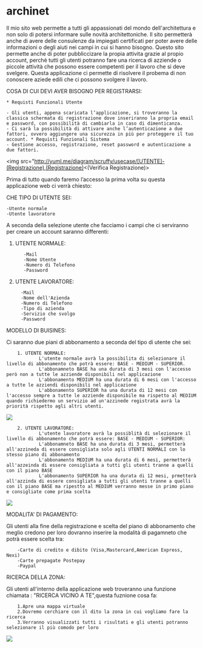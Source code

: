 # archinet

Il mio sito web permette a tutti gli appassionati del mondo dell'architettura e non solo di potersi informare sulle novità architettoniche. Il sito permetterà anche di avere delle consulenze da impiegati certificati per poter avere delle informazioni o degli aiuti nei campi in cui si hanno bisogno.
Questo sito permette anche di poter pubbliccizare la propia attivita grazie al propio account, perchè tutti gli utenti potranno fare una ricerca di azziende o piccole attività che possono essere competenti per il lavoro che si deve svelgere. 
Questa applicazione ci permette di risolvere il probema di non conoscere aziede edili che ci possono svolgere il lavoro. 

COSA DI CUI DEVI AVER BISOGNO PER REGISTRARSI:

    * Requisti Funzionali Utente

    - Gli utenti, appena scaricata l’applicazione, si troveranno la classica schermata di registrazione dove inseriranno la propria email e password, con possibilità di cambiarla in caso di dimenticanza.
    - Ci sarà la possibilità di attivare anche l’autenticazione a due fattori, ovvero aggiungere una sicurezza in più per proteggere il tuo account. * Requisti Funzionali Sistema
    - Gestione accesso, registrazione, reset password e autenticazione a due fattori.

<img src="http://yuml.me/diagram/scruffy/usecase/[UTENTE]-(Registrazione),(Registrazione)<(Verifica Registrazione)>

Prima di tutto quando faremo l’accesso la prima volta su questa applicazione web ci verrà chiesto:

CHE TIPO DI UTENTE SEI:

    -Utente normale
    -Utente lavoratore
    
A seconda della selezione utente che facciamo i campi che ci serviranno per creare un account saranno differenti:
1. UTENTE NORMALE:
     
          -Mail
          -Nome Utente
          -Numero di Telefono
          -Password
     
 2. UTENTE LAVORATORE:
   
          -Mail
          -Nome dell'Azienda
          -Numero di Telefono
          -Tipo di azienda
          -Servizio che svolgo
          -Password
     
MODELLO DI BUISINES:

Ci saranno due piani di abbonamento a seconda del tipo di utente che sei:
   
        1. UTENTE NORMALE:
                L'utente normale avrà la possibilita di selezionare il livello di abbonamento che potrà essere: BASE - MEDIUM - SUPERIOR.
                L'abbonamneto BASE ha una durata di 3 mesi con l'accesso però non a tutte le azziende disponibili nel applicazione
                L'abbonamento MEDIUM ha una durata di 6 mesi con l'accesso a tutte le azziendi disponibili nel applicazione
                L'abbonamento SUPERIOR ha una durata di 12 mesi con l'accesso sempre a tutte le azziende disponibile ma rispetto al MEDIUM quando richiedermo un servizio ad un'azzinede registrata avrà la priorità rispetto agli altri utenti.
                
<img src="http://yuml.me/diagram/scruffy/usecase/ [UTENTE NORMALE] - (Registrazione),[UTENTE NORMALE] - (Accesso),(Registrazione) > (Selezione Piano Abbonamento),(Selezione Piano Abbonamento)>(Transazione),(Transazione) > (Aggiungere Carta),(Transazione) > (Autenticazione),(Transazione) > (Conferma Pagamento)">


   
        2. UTENTE LAVORATORE:
                L'utente lavoratore avrà la possiblità di selezionare il livello di abbonamento che potrà essere: BASE - MEDIUM - SUPERIOR:
                L'abbonamneto BASE ha una durata di 3 mesi, permetterà all'azzineda di essere consigliata solo agli UTENTI NORMALI con lo stesso piano di abbonamento
                L'abbonamento MEDIUM ha una durata di 6 mesi, permetterà all'azzeinda di essere consigliata a tutti gli utenti tranne a quelli con il piano BASE
                L'abbonamento SUPERIOR ha una durata di 12 mesi, prmetterà all'azzinda di essere consigliata a tutti gli utenti tranne a quelli con il piano BASE ma ripestto al MEDIUM verranno messe in primo piano e consigliate come prima scelta

<img src="http://yuml.me/diagram/scruffy/usecase/ [UTENTE LAVORATORE] - (Registrazione),[UTENTE LAVORATORE] - (Accesso),(Registrazione) > (Selezione Piano Abbonamento),(Selezione Piano Abbonamento)>(Transazione),(Transazione) > (Aggiungere Carta),(Transazione) > (Autenticazione),(Transazione) > (Conferma Pagamento)">

MODALITA' DI PAGAMENTO:

Gli utenti alla fine della registrazione e scelta del piano di abbonamento che meglio credono per loro dovranno inserire la modalità di pagamneto che potrà essere scelta tra:

        -Carte di credito e dibito (Visa,Mastercard,American Express, Nexi)
        -Carte prepagate Postepay
        -Paypal

RICERCA DELLA ZONA:

Gli utenti all'interno della applicazione web troveranno una funzione chiamata : "RICERCA VICINO A TE",questa fuznione cosa fa:

        1.Apre una mappa virtuale
        2.Dovremo cerchiare con il dito la zona in cui vogliamo fare la ricerca
        3.Verranno visualizzati tutti i risultati e gli utenti potranno selezionare il più comodo per loro


<img src="http://yuml.me/diagram/scruffy/usecase/ [SISTEMA] - (Attivazione Abbonamento),[SISTEMA] - (Ricerca Cliente),(Ricerca Cliente) > (Apertura della Mappa),[SISTEMA] - (Ricerca Azienda Edile),(Ricerca Azienda Edile) > (Apertura della Mappa),(Apertura della Mappa) > (Visualizzazione Risultati)">




